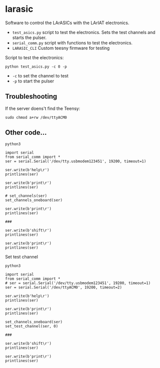 # larasic


Software to control the LArASICs with the LArIAT electronics.

- `test_asics.py` script to test the electronics. Sets the test channels and starts the pulser.
- `serial_comm.py` script with functions to test the electronics.
- `LARASIC_CLI` Custom teesny firmware for testing  


Script to test the electronics:

```
python test_asics.py -c 0 -p
```
- `-c` to set the channel to test
- `-p` to start the pulser


## Troubleshooting

If the server doens't find the Teensy:
```
sudo chmod a+rw /dev/ttyACM0 
```

## Other code...

```
python3

import serial
from serial_comm import *
ser = serial.Serial('/dev/tty.usbmodem123451', 19200, timeout=1)

ser.write(b'help\r')
printlines(ser)

ser.write(b'print\r')
printlines(ser)

# set_channels(ser)
set_channels_oneboard(ser)

ser.write(b'print\r')
printlines(ser)

###

ser.write(b'shift\r')
printlines(ser)

ser.write(b'print\r')
printlines(ser)
```

Set test channel

```
python3

import serial
from serial_comm import *
# ser = serial.Serial('/dev/tty.usbmodem123451', 19200, timeout=1)
ser = serial.Serial('/dev/ttyACM0', 19200, timeout=2)

ser.write(b'help\r')
printlines(ser)

ser.write(b'print\r')
printlines(ser)

set_channels_oneboard(ser)
set_test_channel(ser, 0)

###

ser.write(b'shift\r')
printlines(ser)

ser.write(b'print\r')
printlines(ser)
```